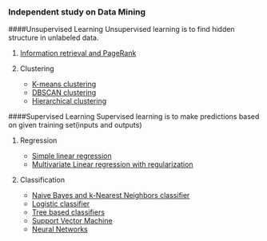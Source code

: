 ### Independent study on Data Mining

####Unsupervised Learning
Unsupervised learning is to find hidden structure in unlabeled data.

1. [Information retrieval and PageRank](IR&PageRank.md)

2. Clustering 
	* [K-means clustering](K-means.md)
	* [DBSCAN clustering](DBSCAN.md)
	* [Hierarchical clustering](Hierarchical.md)

####Supervised Learning
Supervised learning is to make predictions based on given training set(inputs and outputs)

1. Regression
	* [Simple linear regression](SimpleLinear.md)
	* [Multivariate Linear regression with regularization](MultiVarRegression.md)

2. Classification
	* [Naive Bayes and k-Nearest Neighbors classifier](NaiveBayesKNN.md)
	* [Logistic classifier](Logistic.md)
	* [Tree based classifiers](Tree.md)
	* [Support Vector Machine](svm.md)
	* [Neural Networks](NeuralNets.md)
		
